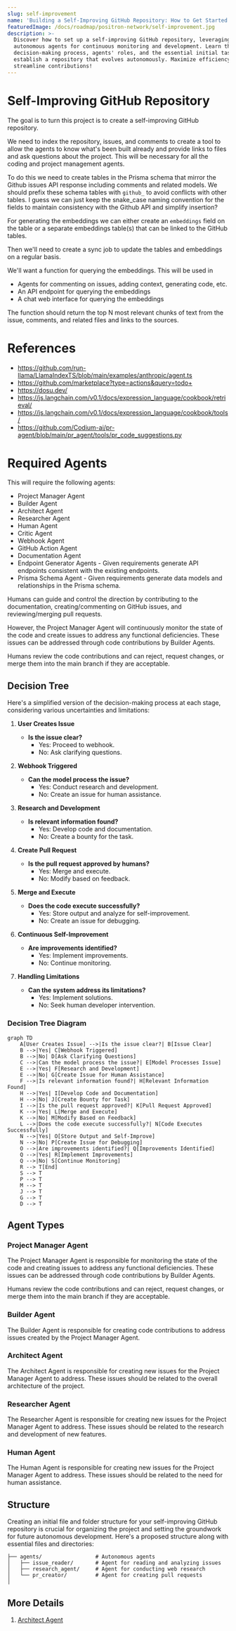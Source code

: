 ```yaml
---
slug: self-improvement
name: 'Building a Self-Improving GitHub Repository: How to Get Started'
featuredImage: /docs/roadmap/positron-network/self-improvement.jpg
description: >-
  Discover how to set up a self-improving GitHub repository, leveraging
  autonomous agents for continuous monitoring and development. Learn the
  decision-making process, agents' roles, and the essential initial tasks to
  establish a repository that evolves autonomously. Maximize efficiency and
  streamline contributions!
---
```

# Self-Improving GitHub Repository

The goal is to turn this project is to create a self-improving GitHub repository. 

We need to index the repository, issues, and comments to create a tool to allow the agents to know what's been built already and provide links to files and ask questions about the project. This will be necessary for all the coding and project management agents.

To do this we need to create tables in the Prisma schema that mirror the Github issues API response including comments and related models. We should prefix these schema tables with `github_` to avoid conflicts with other tables.  I guess we can just keep the snake_case naming convention for the fields to maintain consistency with the Github API and simplify insertion?

For generating the embeddings we can either create an `embeddings` field on the table or a separate embeddings table(s) that can be linked to the GitHub tables.

Then we'll need to create a sync job to update the tables and embeddings on a regular basis.

We'll want a function for querying the embeddings. This will be used in 
- Agents for commenting on issues, adding context, generating code, etc.
- An API endpoint for querying the embeddings
- A chat web interface for querying the embeddings

The function should return the top N most relevant chunks of text from the issue, comments, and related files and links to the sources.

# References
- https://github.com/run-llama/LlamaIndexTS/blob/main/examples/anthropic/agent.ts
- https://github.com/marketplace?type=actions&query=todo+
- https://dosu.dev/
- https://js.langchain.com/v0.1/docs/expression_language/cookbook/retrieval/
- https://js.langchain.com/v0.1/docs/expression_language/cookbook/tools/
- https://github.com/Codium-ai/pr-agent/blob/main/pr_agent/tools/pr_code_suggestions.py

# Required Agents

This will require the following agents:
- Project Manager Agent
- Builder Agent
- Architect Agent
- Researcher Agent
- Human Agent
- Critic Agent
- Webhook Agent
- GitHub Action Agent
- Documentation Agent
- Endpoint Generator Agents - Given requirements generate API endpoints consistent with the existing endpoints.
- Prisma Schema Agent - Given requirements generate data models and relationships in the Prisma schema.

Humans can guide and control the direction by contributing to the documentation, creating/commenting on GitHub issues, and reviewing/merging pull requests.

However, the Project Manager Agent will continuously monitor the state of the code and create issues to address any functional deficiencies.  These issues can be addressed through code contributions by Builder Agents.

Humans review the code contributions and can reject, request changes, or merge them into the main branch if they are acceptable.

## Decision Tree

Here's a simplified version of the decision-making process at each stage,
considering various uncertainties and limitations:

1. **User Creates Issue**
    - **Is the issue clear?**
        - Yes: Proceed to webhook.
        - No: Ask clarifying questions.

2. **Webhook Triggered**
    - **Can the model process the issue?**
        - Yes: Conduct research and development.
        - No: Create an issue for human assistance.

3. **Research and Development**
    - **Is relevant information found?**
        - Yes: Develop code and documentation.
        - No: Create a bounty for the task.

4. **Create Pull Request**
    - **Is the pull request approved by humans?**
        - Yes: Merge and execute.
        - No: Modify based on feedback.

5. **Merge and Execute**
    - **Does the code execute successfully?**
        - Yes: Store output and analyze for self-improvement.
        - No: Create an issue for debugging.

6. **Continuous Self-Improvement**
    - **Are improvements identified?**
        - Yes: Implement improvements.
        - No: Continue monitoring.

7. **Handling Limitations**
    - **Can the system address its limitations?**
        - Yes: Implement solutions.
        - No: Seek human developer intervention.

### Decision Tree Diagram

```mermaid
graph TD
    A[User Creates Issue] -->|Is the issue clear?| B[Issue Clear]
    B -->|Yes| C[Webhook Triggered]
    B -->|No| D[Ask Clarifying Questions]
    C -->|Can the model process the issue?| E[Model Processes Issue]
    E -->|Yes| F[Research and Development]
    E -->|No| G[Create Issue for Human Assistance]
    F -->|Is relevant information found?| H[Relevant Information Found]
    H -->|Yes| I[Develop Code and Documentation]
    H -->|No| J[Create Bounty for Task]
    I -->|Is the pull request approved?| K[Pull Request Approved]
    K -->|Yes| L[Merge and Execute]
    K -->|No| M[Modify Based on Feedback]
    L -->|Does the code execute successfully?| N[Code Executes Successfully]
    N -->|Yes| O[Store Output and Self-Improve]
    N -->|No| P[Create Issue for Debugging]
    O -->|Are improvements identified?| Q[Improvements Identified]
    Q -->|Yes| R[Implement Improvements]
    Q -->|No| S[Continue Monitoring]
    R --> T[End]
    S --> T
    P --> T
    M --> T
    J --> T
    G --> T
    D --> T

```

## Agent Types

### Project Manager Agent

The Project Manager Agent is responsible for monitoring the state of the code
and creating issues to address any functional deficiencies.
These issues can be addressed through code contributions by Builder Agents.

Humans review the code contributions and can reject, request changes,
or merge them into the main branch if they are acceptable.

### Builder Agent

The Builder Agent is responsible for creating code contributions to address issues created by the Project Manager Agent.

### Architect Agent

The Architect Agent is responsible for creating new issues for the Project Manager Agent to address.
These issues should be related to the overall architecture of the project.

### Researcher Agent

The Researcher Agent is responsible for creating new issues for the Project Manager Agent to address.
These issues should be related to the research and development of new features.

### Human Agent

The Human Agent is responsible for creating new issues for the Project Manager Agent to address.
These issues should be related to the need for human assistance.

## Structure

Creating an initial file and folder structure for your self-improving GitHub repository is crucial
for organizing the project and setting the groundwork for future autonomous development.
Here's a proposed structure along with essential files and directories:

```
├── agents/                 # Autonomous agents
│   ├── issue_reader/       # Agent for reading and analyzing issues
│   ├── research_agent/     # Agent for conducting web research
│   └── pr_creator/         # Agent for creating pull requests
│
```


## More Details
1. [Architect Agent](architect-agent.md)

